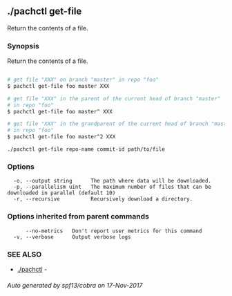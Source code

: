 ## ./pachctl get-file

Return the contents of a file.

### Synopsis


Return the contents of a file.
```sh

# get file "XXX" on branch "master" in repo "foo"
$ pachctl get-file foo master XXX

# get file "XXX" in the parent of the current head of branch "master"
# in repo "foo"
$ pachctl get-file foo master^ XXX

# get file "XXX" in the grandparent of the current head of branch "master"
# in repo "foo"
$ pachctl get-file foo master^2 XXX

```

```
./pachctl get-file repo-name commit-id path/to/file
```

### Options

```
  -o, --output string      The path where data will be downloaded.
  -p, --parallelism uint   The maximum number of files that can be downloaded in parallel (default 10)
  -r, --recursive          Recursively download a directory.
```

### Options inherited from parent commands

```
      --no-metrics   Don't report user metrics for this command
  -v, --verbose      Output verbose logs
```

### SEE ALSO
* [./pachctl](./pachctl.md)	 - 

###### Auto generated by spf13/cobra on 17-Nov-2017
